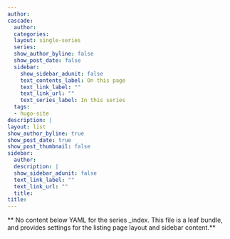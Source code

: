 ```yaml
---
author: 
cascade:
  author: 
  categories:
  layout: single-series
  series: 
  show_author_byline: false
  show_post_date: false
  sidebar:
    show_sidebar_adunit: false
    text_contents_label: On this page
    text_link_label: ""
    text_link_url: ""
    text_series_label: In this series
  tags:
  - hugo-site
description: |
layout: list
show_author_byline: true
show_post_date: true
show_post_thumbnail: false
sidebar:
  author: 
  description: |
  show_sidebar_adunit: false
  text_link_label: ""
  text_link_url: ""
  title: 
title: 
---
```


** No content below YAML for the series _index. This file is a leaf bundle, and provides settings for the listing page layout and sidebar content.**